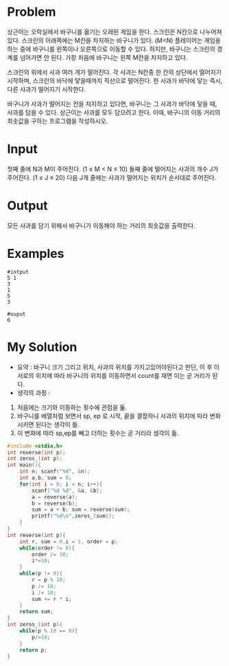 # Problem


상근이는 오락실에서 바구니를 옮기는 오래된 게임을 한다. 스크린은 N칸으로 나누어져 있다. 스크린의 아래쪽에는 M칸을 차지하는 바구니가 있다. (M<N) 플레이어는 게임을 하는 중에 바구니를 왼쪽이나 오른쪽으로 이동할 수 있다. 하지만, 바구니는 스크린의 경계를 넘어가면 안 된다. 가장 처음에 바구니는 왼쪽 M칸을 차지하고 있다.

스크린의 위에서 사과 여러 개가 떨어진다. 각 사과는 N칸중 한 칸의 상단에서 떨어지기 시작하며, 스크린의 바닥에 닿을때까지 직선으로 떨어진다. 한 사과가 바닥에 닿는 즉시, 다른 사과가 떨어지기 시작한다.

바구니가 사과가 떨어지는 칸을 차지하고 있다면, 바구니는 그 사과가 바닥에 닿을 때, 사과를 담을 수 있다. 상근이는 사과를 모두 담으려고 한다. 이때, 바구니의 이동 거리의 최솟값을 구하는 프로그램을 작성하시오.

# Input

첫째 줄에 N과 M이 주어진다. (1 ≤ M < N ≤ 10) 둘째 줄에 떨어지는 사과의 개수 J가 주어진다. (1 ≤ J ≤ 20) 다음 J개 줄에는 사과가 떨어지는 위치가 순서대로 주어진다.

# Output

모든 사과를 담기 위해서 바구니가 이동해야 하는 거리의 최솟값을 출력한다.

# Examples
```
#intput  
5 1 
3  
1
5
3

#ouput
6
```
# My Solution
- 요약 : 바구니 크기 그리고 위치, 사과의 위치를 가지고있어야된다고 판단, 이 후 이 서로의 위치에 따라 바구니의 위치를 이동하면서 count를 재면 이는 곧 거리가 된다.
- 생각의 과정 :
1. 처음에는 크기와 이동하는 횟수에 관점을 둚.
2. 바구니를 배열처럼 보면서 sp, ep 로 시작, 끝을 결정하니 사과의 위치에 따라 변화시키면 된다는 생각이 듦.
3. 이 변화에 따라 sp,ep를 빼고 더하는 횟수는 곧 거리라 생각이 듦.

```c
#include <stdio.h>
int reverse(int p);
int zeros_(int p);
int main(){
    int n; scanf("%d", &n);
    int a,b, sum = 0;
    for(int i = 0; i < n; i++){
        scanf("%d %d", &a, &b);
        a = reverse(a);
        b = reverse(b);
        sum = a + b; sum = reverse(sum);
        printf("%d\n",zeros_(sum));
    }
}
int reverse(int p){
    int r, sum = 0,i = 1, order = p;
    while(order != 0){
        order /= 10;
        i*=10;
    }
    while(p != 0){
        r = p % 10; 
        p /= 10;
        i /= 10;
        sum += r * i;
    }
    return sum;
}
int zeros_(int p){
    while(p % 10 == 0){
        p/=10;
    }
    return p;
}
```
